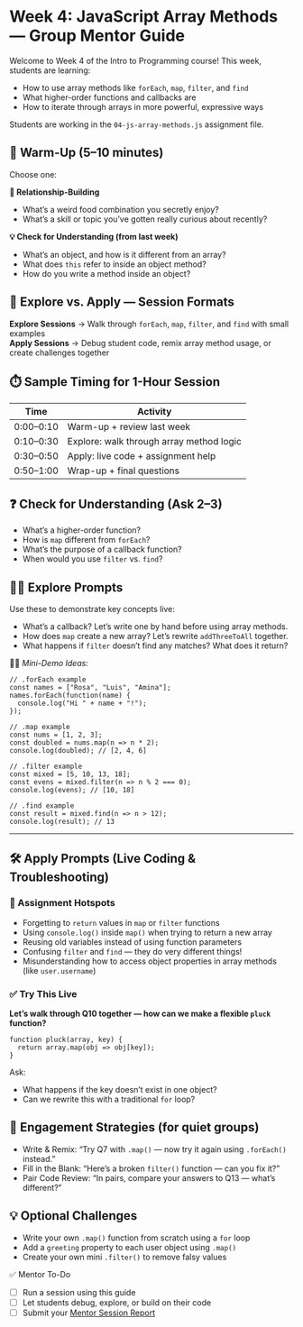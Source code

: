 # Week 4: JavaScript Array Methods — Group Mentor Guide

Welcome to Week 4 of the Intro to Programming course! This week, students are learning:

- How to use array methods like `forEach`, `map`, `filter`, and `find`
- What higher-order functions and callbacks are
- How to iterate through arrays in more powerful, expressive ways

Students are working in the `04-js-array-methods.js` assignment file.

## 🧊 Warm-Up (5–10 minutes)

Choose one:

**👋 Relationship-Building**  
- What’s a weird food combination you secretly enjoy?  
- What’s a skill or topic you’ve gotten really curious about recently?

**💡 Check for Understanding (from last week)**  
- What’s an object, and how is it different from an array?  
- What does `this` refer to inside an object method?  
- How do you write a method inside an object?

## 🧭 Explore vs. Apply — Session Formats

**Explore Sessions** → Walk through `forEach`, `map`, `filter`, and `find` with small examples  
**Apply Sessions** → Debug student code, remix array method usage, or create challenges together

## ⏱️ Sample Timing for 1-Hour Session

| Time      | Activity                                 |
|-----------|------------------------------------------|
| 0:00–0:10 | Warm-up + review last week               |
| 0:10–0:30 | Explore: walk through array method logic |
| 0:30–0:50 | Apply: live code + assignment help       |
| 0:50–1:00 | Wrap-up + final questions                |

## ❓ Check for Understanding (Ask 2–3)

- What’s a higher-order function?
- How is `map` different from `forEach`?
- What’s the purpose of a callback function?
- When would you use `filter` vs. `find`?

## 🧑‍🏫 Explore Prompts

Use these to demonstrate key concepts live:

- What’s a callback? Let’s write one by hand before using array methods.
- How does `map` create a new array? Let’s rewrite `addThreeToAll` together.
- What happens if `filter` doesn’t find any matches? What does it return?

🧑‍💻 *Mini-Demo Ideas:*  

    // .forEach example
    const names = ["Rosa", "Luis", "Amina"];
    names.forEach(function(name) {
      console.log("Hi " + name + "!");
    });

    // .map example
    const nums = [1, 2, 3];
    const doubled = nums.map(n => n * 2);
    console.log(doubled); // [2, 4, 6]

    // .filter example
    const mixed = [5, 10, 13, 18];
    const evens = mixed.filter(n => n % 2 === 0);
    console.log(evens); // [10, 18]

    // .find example
    const result = mixed.find(n => n > 12);
    console.log(result); // 13

---

## 🛠️ Apply Prompts (Live Coding & Troubleshooting)

### 🔧 Assignment Hotspots
* Forgetting to `return` values in `map` or `filter` functions  
* Using `console.log()` inside `map()` when trying to return a new array  
* Reusing old variables instead of using function parameters  
* Confusing `filter` and `find` — they do very different things!  
* Misunderstanding how to access object properties in array methods (like `user.username`)

### ✅ Try This Live

**Let’s walk through Q10 together — how can we make a flexible `pluck` function?**

    function pluck(array, key) {
      return array.map(obj => obj[key]);
    }

Ask:
* What happens if the key doesn’t exist in one object?
* Can we rewrite this with a traditional `for` loop?

## 💬 Engagement Strategies (for quiet groups)

* Write & Remix: “Try Q7 with `.map()` — now try it again using `.forEach()` instead.”
* Fill in the Blank: “Here’s a broken `filter()` function — can you fix it?”
* Pair Code Review: “In pairs, compare your answers to Q13 — what’s different?”

## 💡 Optional Challenges

- Write your own `.map()` function from scratch using a `for` loop
- Add a `greeting` property to each user object using `.map()`
- Create your own mini `.filter()` to remove falsy values

✅ Mentor To-Do  
- [ ] Run a session using this guide  
- [ ] Let students debug, explore, or build on their code  
- [ ] Submit your [Mentor Session Report](https://airtable.com/appoSRJMlXH9KvE6w/shrp0jjRtoMyTXRzh)
